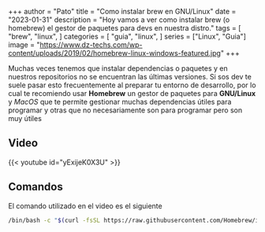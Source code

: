 +++
author = "Pato"
title = "Como instalar brew en GNU/Linux"
date = "2023-01-31"
description = "Hoy vamos a ver como instalar brew (o homebrew) el gestor de paquetes para devs en nuestra distro."
tags = [
    "brew",
    "linux",
]
categories = [
    "guia",
    "linux",
]
series = ["Linux", "Guia"]
image = "https://www.dz-techs.com/wp-content/uploads/2019/02/homebrew-linux-windows-featured.jpg"
+++

Muchas veces tenemos que instalar dependencias o paquetes y en nuestros repositorios no se encuentran las últimas versiones. Si sos dev te suele pasar esto frecuentemente al preparar tu entorno de desarrollo, por lo cual te recomiendo usar **Homebrew** un gestor de paquetes para **GNU/Linux** y _MacOS_ que te permite gestionar muchas dependencias útiles para programar y otras que no necesariamente son para programar pero son muy útiles

## Video

{{< youtube id="yExijeK0X3U" >}}

## Comandos

El comando utilizado en el video es el siguiente

```zsh
/bin/bash -c "$(curl -fsSL https://raw.githubusercontent.com/Homebrew/install/HEAD/install.sh)"
```
